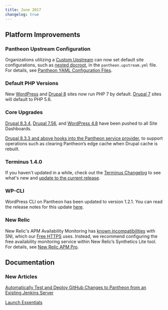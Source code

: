 ```yaml
---
title: June 2017
changelog: true
---
```


## Platform Improvements
### Pantheon Upstream Configuration
Organizations utilizing a [Custom Upstream](/docs/custom-upstream/) can now set default site configurations, such as [nested docroot](/docs/nested-docroot/), in the `pantheon.upstream.yml` file. For details, see [Pantheon YAML Configuration Files](/docs/pantheon-yml/).

### Default PHP Versions
New [WordPress](https://github.com/pantheon-systems/WordPress/pull/123) and [Drupal 8](https://github.com/pantheon-systems/drops-8/pull/189) sites now run PHP 7 by default. [Drupal 7](https://github.com/pantheon-systems/drops-7/pull/107) sites will default to PHP 5.6.

### Core Upgrades
[Drupal 8.3.4](https://www.drupal.org/project/drupal/releases/8.3.4), [Drupal 7.56](https://www.drupal.org/project/drupal/releases/7.56), and [WordPress 4.8](https://wordpress.org/news/2017/06/evans/) have been pushed to all Site Dashboards.

[Drupal 8.3.3 and above hooks into the Pantheon service provider](https://github.com/pantheon-systems/drops-8/pull/186), to support operations such as clearing Pantheon’s edge cache when Drupal cache is rebuilt.

### Terminus 1.4.0
If you haven't updated in a while, check out the <a data-proofer-ignore href="/docs/terminus/updates/#changelog">Terminus Changelog</a> to see what's new and <a data-proofer-ignore href="/docs/terminus/updates/#update-to-the-current-release-">update to the current release</a>.

### WP-CLI
WordPress CLI on Pantheon has been updated to version 1.2.1. You can read the release notes for this update [here](https://make.wordpress.org/cli/2017/06/06/version-1-2-1-released/).

### New Relic
New Relic's APM Availability Monitoring has [known incompatibilities](/docs/new-relic/#apm-availability-monitoring-alerts-and-false-positive-downtime-events) with SNI, which our [Free HTTPS](/docs/https/) uses. Instead, we recommend configuring the free availability monitoring service within New Relic’s Synthetics Lite tool. For details, see [New Relic APM Pro](/docs/new-relic/#configure-ping-monitors-for-availability).

## Documentation

### New Articles
[Automatically Test and Deploy GitHub Changes to Pantheon from an Existing Jenkins Server](/docs/guides/jenkins/)

[Launch Essentials](/docs/guides/launch/)
